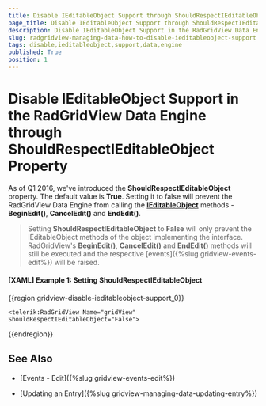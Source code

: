 ```yaml
---
title: Disable IEditableObject Support through ShouldRespectIEditableObject Property
page_title: Disable IEditableObject Support through ShouldRespectIEditableObject Property
description: Disable IEditableObject Support in the RadGridView Data Engine through ShouldRespectIEditableObject Property
slug: radgridview-managing-data-how-to-disable-ieditableobject-support
tags: disable,ieditableobject,support,data,engine
published: True
position: 1
---
```


# Disable IEditableObject Support in the RadGridView Data Engine through ShouldRespectIEditableObject Property
As of Q1 2016, we've introduced the **ShouldRespectIEditableObject** property. The default value is **True**. Setting it to false will prevent the RadGridView Data Engine from calling the [**IEditableObject**](https://msdn.microsoft.com/en-us/library/system.componentmodel.ieditableobject(v=vs.110).aspx) methods - **BeginEdit()**, **CancelEdit()** and **EndEdit()**.

>Setting **ShouldRespectIEditableObject** to **False** will only prevent the IEditableObject methods of the object implementing the interface. RadGridView's **BeginEdit()**, **CancelEdit()** and **EndEdit()** methods will still be executed and the respective [events]({%slug gridview-events-edit%}) will be raised.

#### __[XAML] Example 1: Setting ShouldRespectIEditableObject__

{{region gridview-disable-ieditableobject-support_0}}

	<telerik:RadGridView Name="gridView" ShouldRespectIEditableObject="False">
{{endregion}}

## See Also

 * [Events - Edit]({%slug gridview-events-edit%})

 * [Updating an Entry]({%slug gridview-managing-data-updating-entry%})
